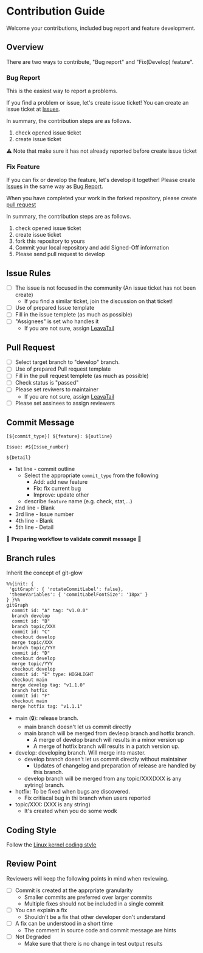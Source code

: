 # Contribution Guide

Welcome your contributions, included bug report and feature development.

## Overview

There are two ways to contribute, "Bug report" and "Fix(Develop) feature".

### Bug Report

This is the easiest way to report a problems.

If you find a problem or issue, let's create issue ticket!
You can create an issue ticket at [Issues](https://github.com/LeavaTail/exfat-rawtools/issues).

In summary, the contribution steps are as follows.

1. check opened issue ticket
2. create issue ticket

⚠️ Note that make sure it has not already reported before create issue ticket

### Fix Feature

If you can fix or develop the feature, let's develop it together!
Please create [Issues](https://github.com/LeavaTail/exfat-rawtools/issues)
in the same way as [Bug Report](#bug-report).

When you have completed your work in the forked repository, please create
[pull request](https://github.com/LeavaTail/exfat-rawtools/pulls)

In summary, the contribution steps are as follows.

1. check opened issue ticket
2. create issue ticket
3. fork this repository to yours
4. Commit your local repository and add Signed-Off information
5. Please send pull request to develop

## Issue Rules

- [ ] The issue is not focused in the community (An issue ticket has not been create)
  - If you find a similar ticket, join the discussion on that ticket!
- [ ] Use of prepared Issue template
- [ ] Fill in the issue templete (as much as possible)
- [ ] "Assignees" is set who handles it
  - If you are not sure, assign [LeavaTail](https://github.com/LeavaTail)

## Pull Request

- [ ] Select target branch to "develop" branch.
- [ ] Use of prepared Pull request template
- [ ] Fill in the pull request templete (as much as possible)
- [ ] Check status is "passed"
- [ ] Please set reviwers to maintainer
  - If you are not sure, assign [LeavaTail](https://github.com/LeavaTail)
- [ ] Please set assinees to assign reviewers

## Commit Message

```
[${commit_type}] ${feature}: ${outline}

Issue: #${Issue_number}

${Detail}
```

- 1st line - commit outline
  - Select the appropriate `commit_type` from the following
    - Add: add new feature
    - Fix: fix current bug
    - Improve: update other
  - describe `feature` name (e.g. check, stat,...)
- 2nd line - Blank
- 3rd line - Issue number
- 4th line - Blank
- 5th line - Detail

🚧 **Preparing workflow to validate commit message** 🚧

## Branch rules

Inherit the concept of git-glow

```mermaid
%%{init: { 
 'gitGraph': { 'rotateCommitLabel': false},
 'themeVariables': { 'commitLabelFontSize': '18px' }
} }%%
gitGraph
  commit id: "A" tag: "v1.0.0"
  branch develop
  commit id: "B"
  branch topic/XXX
  commit id: "C"
  checkout develop
  merge topic/XXX
  branch topic/YYY
  commit id: "D"
  checkout develop
  merge topic/YYY
  checkout develop
  commit id: "E" type: HIGHLIGHT
  checkout main
  merge develop tag: "v1.1.0"
  branch hotfix
  commit id: "F"
  checkout main
  merge hotfix tag: "v1.1.1"
```

- main (🔒): release branch.
  - main branch doesn't let us commit directly
  - main branch will be merged from devleop branch and hotfix branch.
    - A merge of develop branch will results in a minor version up
    - A merge of hotfix branch will results in a patch version up.
- develop: developing branch. Will merge into master.
  - develop branch doesn't let us commit directly without maintainer
    - Updates of changelog and preparation of release are handled by this branch.
  - develop branch will be merged from any topic/XXX(XXX is any sytring) branch.
- hotfix: To be fixed when bugs are discovered.
  - Fix critiacal bug in thi branch when users reported
- topic/XXX: (XXX is any string)
  - It's created when you do some wodk

## Coding Style

Follow the [Linux kernel coding style](https://www.kernel.org/doc/html/latest/process/coding-style.html)

## Review Point

Reviewers will keep the following points in mind when reviewing.

- [ ] Commit is created at the apprpriate granularity
  - Smaller commits are preferred over larger commits
  - Multiple fixes should not be included in a single commit
- [ ] You can explain a fix
  - Shouldn't be a fix that other developer don't understand
- [ ] A fix can be understood in a short time
  - The comment in source code and commit message are hints
- [ ] Not Degraded
  - Make sure that there is no change in test output results
